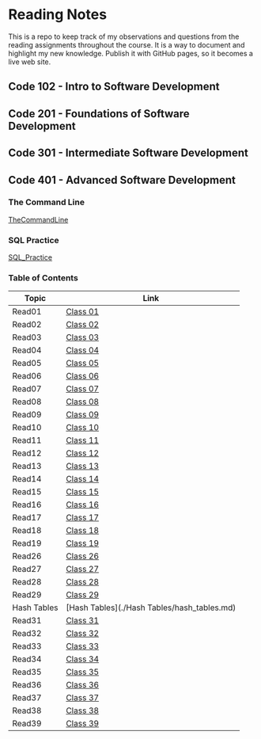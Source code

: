 # Reading Notes

This is a repo to keep track of my observations and questions from the reading assignments throughout the course.
It is a way to document and highlight my new knowledge. Publish it with GitHub pages, so it becomes a live web site.

## Code 102 - Intro to Software Development
## Code 201 - Foundations of Software Development
## Code 301 - Intermediate Software Development
## Code 401 - Advanced Software Development

### The Command Line

[TheCommandLine](Prep/TheCommandLine.md)

### SQL Practice

[SQL_Practice](Prep/SQL_Practice.md)



### Table of Contents

| Topic       | Link                                        |
|-------------|---------------------------------------------|
| Read01      | [Class 01](./Class01/Class%2001.md)         |
| Read02      | [Class 02](./Class02/Class02.md)            |
| Read03      | [Class 03](./Class03/Class03.md)            |
| Read04      | [Class 04](./Class04/Class04.md)            |
| Read05      | [Class 05](./Class05/Class05.md)            |
| Read06      | [Class 06](./Class06/Class06.md)            |
| Read07      | [Class 07](./Class07/Class07.md)            |
| Read08      | [Class 08](./Class08/Class08.md)            |
| Read09      | [Class 09](./Class09/Class09.md)            |
| Read10      | [Class 10](./Class10/Class10.md)            |
| Read11      | [Class 11](./Class11/Class11.md)            |
| Read12      | [Class 12](./Class12/Class12.md)            |
| Read13      | [Class 13](./Class13/Class13.md)            |
| Read14      | [Class 14](./Class14/Class14.md)            |
| Read15      | [Class 15](./Class15/Class15.md)            |
| Read16      | [Class 16](./Class16/Class16.md)            |
| Read17      | [Class 17](./Class17/Class17.md)            |
| Read18      | [Class 18](./Class18/Class18.md)            |
| Read19      | [Class 19](./Class19/Class19.md)            |
| Read26      | [Class 26](./Class26/Class26.md)            |
| Read27      | [Class 27](./Class27/Class27.md)            |
| Read28      | [Class 28](./Class28/Class28.md)            |
| Read29      | [Class 29](./Class29/Class29.md)            |
| Hash Tables | [Hash Tables](./Hash Tables/hash_tables.md) |
| Read31      | [Class 31](./Class31/Class31.md)            |
| Read32      | [Class 32](./Class32/Class32.md)            |
| Read33      | [Class 33](./Class33/Class33.md)            |
| Read34      | [Class 34](./Class34/Class34.md)            |
| Read35      | [Class 35](./Class35/Class35.md)            |
| Read36      | [Class 36](./Class36/Class36.md)            |
| Read37      | [Class 37](./Class37/Class37.md)            |
| Read38      | [Class 38](./Class38/Class38.md)            |
| Read39      | [Class 39](./Class39/Class39.md)            |








